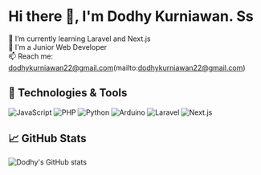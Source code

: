 # Hi there 👋, I'm Dodhy Kurniawan. Ss

🌱 I’m currently learning Laravel and Next.js  
💼 I'm a Junior Web Developer  
📫 Reach me: dodhykurniawan22@gmail.com(mailto:dodhykurniawan22@gmail.com)

## 🔧 Technologies & Tools
![JavaScript](https://img.shields.io/badge/-JavaScript-333?style=flat&logo=javascript)
![PHP](https://img.shields.io/badge/-PHP-333?style=flat&logo=php)
![Python](https://img.shields.io/badge/-Python-333?style=flat&logo=python)
![Arduino](https://img.shields.io/badge/-Arduino-333?style=flat&logo=arduino)
![Laravel](https://img.shields.io/badge/-Laravel-333?style=flat&logo=laravel)
![Next.js](https://img.shields.io/badge/-Next.js-333?style=flat&logo=next.js)

## 📈 GitHub Stats
![Dodhy's GitHub stats](https://github-readme-stats.vercel.app/api?username=DodhyKss&show_icons=true&theme=radical)
